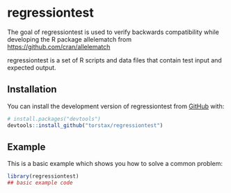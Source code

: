 # regressiontest

<!-- badges: start -->

<!-- badges: end -->

The goal of regressiontest is used to verify backwards compatibility while developing the R package allelematch from <https://github.com/cran/allelematch>

regressiontest is a set of R scripts and data files that contain test input and expected output.

## Installation

You can install the development version of regressiontest from [GitHub](https://github.com/) with: 

``` r
# install.packages("devtools")
devtools::install_github("torstax/regressiontest")
```

## Example

This is a basic example which shows you how to solve a common problem:

``` r
library(regressiontest)
## basic example code
```
